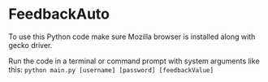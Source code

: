 # FeedbackAuto


To use this Python code make sure Mozilla browser is installed along with gecko driver.

Run the code in a terminal or command prompt with system arguments like this:
```python main.py [username] [password] [feedbackValue]```
